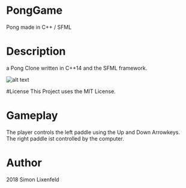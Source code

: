 # PongGame
Pong made in C++ / SFML

# Description
a Pong Clone written in C++14 and the SFML framework. </br>

![alt text](http://url/to/img.png)

#License
This Project uses the MIT License.

# Gameplay
The player controls the left paddle using the Up and Down Arrowkeys. </br>
The right paddle ist controlled by the computer.</br>

# Author
2018 Simon Lixenfeld
